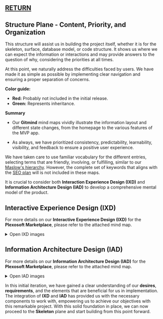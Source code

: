 ## [RETURN](https://github.com/plexoio/py/blob/main/documentation/design/user-centric/overview.md)

## Structure Plane - Content, Priority, and Organization

This structure will assist us in building the project itself, whether it is for the skeleton, surface, database model, or code structure. It shows us where we can expect the information or interactions and may provide answers to the question of why, considering the priorities at all times.

At this point, we naturally address the difficulties faced by users. We have made it as simple as possible by implementing clear navigation and ensuring a proper separation of concerns.

**Color guide:**

- **Red:** Probably not included in the initial release.
- **Green:** Represents inheritance.

**Summary**

- Our **Gitmind** mind maps vividly illustrate the information layout and different state changes, from the homepage to the various features of the MVP app.

- As always, we have prioritized consistency, predictability, learnability, visibility, and feedback to ensure a positive user experience.

We have taken care to use familiar vocabulary for the different entries, selecting terms that are friendly, involving, or fulfilling, similar to our [Maslow's hierarchy](../../design-thinking/idea-outline/idea_outline.md/#maslows-hierarchy). However, the complete set of keywords that aligns with the [SEO plan](../strategy/strategy.md/#seo-plan) will is not included in these maps.

It is crucial to consider both **Interaction Experience Design (IXD)** and **Information Architecture Design (IAD)** to develop a comprehensive mental model of the product.

## Interactive Experience Design (IXD)
For more details on our **Interactive Experience Design (IXD)** for the **Plexosoft Marketplace**, please refer to the attached mind map.

<details>
<summary>Open IXD images</summary>

- [IXD Live Mindmap](https://gitmind.com/app/docs/m7ramfi4)

- [IXD Live Outline](https://gitmind.com/app/docs/m7ramfi4?view=outline)

![IXD Mindmap Initial](../../../assets/img/initial-IXD.png)

![IXD Mindmap](../../../assets/img/IXD.png)

</details>

## Information Architecture Design (IAD)

For more details on our **Information Architecture Design (IAD)** for the **Plexosoft Marketplace**, please refer to the attached mind map.

<details>
<summary>Open IAD images</summary>

- [IAD Live Mindmap](https://gitmind.com/app/docs/m8d0k09v)

- [IAD Live Outline](https://gitmind.com/app/docs/m8d0k09v?view=outline)

![IAD Mindmap Initial](../../../assets/img/initial-IAD.png)
![IAD Mindmap](../../../assets/img/IAD.png)

</details>

In this initial iteration, we have gained a clear understanding of our **desires**, **requirements**, and the elements that are beneficial for us in implementation. The integration of **IXD** and **IAD** has provided us with the necessary components to work with, empowering us to achieve our objectives with this remarkable project. With this solid foundation in place, we can now proceed to the **Skeleton** plane and start building from this point forward.